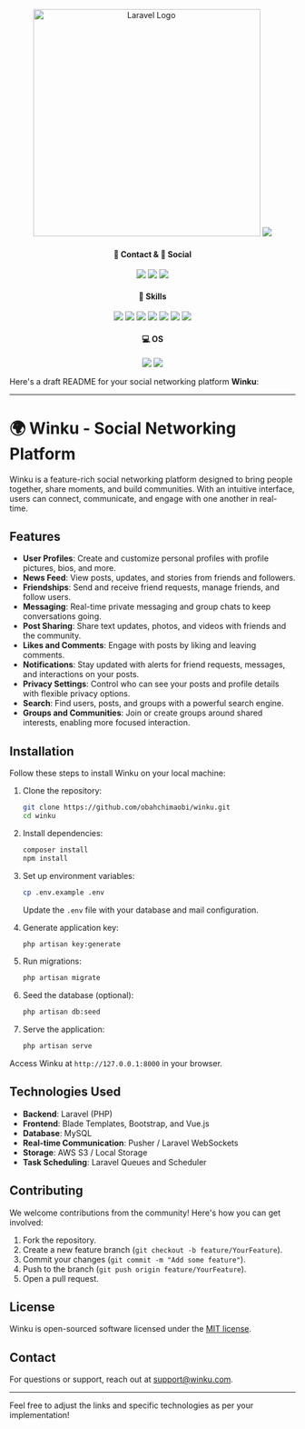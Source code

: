 <p align="center"><a href="https://laravel.com" target="_blank"><img src="https://raw.githubusercontent.com/laravel/art/master/logo-lockup/5%20SVG/2%20CMYK/1%20Full%20Color/laravel-logolockup-cmyk-red.svg" width="400" alt="Laravel Logo"></a>
<img src="public/name.png">

</p>

<h4 align="center">📱 Contact & 👨 Social</h4>
<p align="center">
<!-- <a href="https://github.com/laravel/framework/actions"><img src="https://github.com/laravel/framework/workflows/tests/badge.svg" alt="Build Status"></a>
<a href="https://packagist.org/packages/laravel/framework"><img src="https://img.shields.io/packagist/dt/laravel/framework" alt="Total Downloads"></a>
<a href="https://packagist.org/packages/laravel/framework"><img src="https://img.shields.io/packagist/v/laravel/framework" alt="Latest Stable Version"></a>
<a href="https://packagist.org/packages/laravel/framework"><img src="https://img.shields.io/packagist/l/laravel/framework" alt="License"></a> -->
<a href="mailto:anthonyobah37@gmail.com"><img src="https://img.shields.io/badge/Gmail-D14836?style=for-the-badge&logo=gmail&logoColor=white"></a>
<a href="https://github.com/obahchimaobi"><img src="https://img.shields.io/badge/GitHub-100000?style=for-the-badge&logo=github&logoColor=white"></a>
<a href="https://linkedin.com/in/obahchimaobi"><img src="https://img.shields.io/badge/LinkedIn-0077B5?style=for-the-badge&logo=linkedin&logoColor=white"></a>
</p>

<h4 align="center">🚀 Skills</h4>
<p align="center">
<a href=""><img src="https://img.shields.io/badge/HTML5-E34F26?style=for-the-badge&logo=html5&logoColor=white"></a>
<a href=""><img src="https://img.shields.io/badge/CSS3-1572B6?style=for-the-badge&logo=css3&logoColor=white"></a>
<a href=""><img src="https://img.shields.io/badge/Sass-CC6699?style=for-the-badge&logo=sass&logoColor=white"></a>
<a href=""><img src="https://img.shields.io/badge/Bootstrap-563D7C?style=for-the-badge&logo=bootstrap&logoColor=white"></a>
<a href=""><img src="https://img.shields.io/badge/PHP-777BB4?style=for-the-badge&logo=php&logoColor=white"></a>
<a href=""><img src="https://img.shields.io/badge/Laravel-FF2D20?style=for-the-badge&logo=laravel&logoColor=white"></a>
<a href=""><img src="https://img.shields.io/badge/MySQL-00000F?style=for-the-badge&logo=mysql&logoColor=white"></a>
</p>

<h4 align="center">💻 OS</h4>
<p align="center">
<a href=""><img src="https://img.shields.io/badge/Fedora-294172?style=for-the-badge&logo=fedora&logoColor=white"></a>
<a href=""><img src="https://img.shields.io/badge/Kali_Linux-557C94?style=for-the-badge&logo=kali-linux&logoColor=white"></a>
</p>


Here's a draft README for your social networking platform **Winku**:

---

# 🌍 Winku - Social Networking Platform

Winku is a feature-rich social networking platform designed to bring people together, share moments, and build communities. With an intuitive interface, users can connect, communicate, and engage with one another in real-time.

## Features

- **User Profiles**: Create and customize personal profiles with profile pictures, bios, and more.
- **News Feed**: View posts, updates, and stories from friends and followers.
- **Friendships**: Send and receive friend requests, manage friends, and follow users.
- **Messaging**: Real-time private messaging and group chats to keep conversations going.
- **Post Sharing**: Share text updates, photos, and videos with friends and the community.
- **Likes and Comments**: Engage with posts by liking and leaving comments.
- **Notifications**: Stay updated with alerts for friend requests, messages, and interactions on your posts.
- **Privacy Settings**: Control who can see your posts and profile details with flexible privacy options.
- **Search**: Find users, posts, and groups with a powerful search engine.
- **Groups and Communities**: Join or create groups around shared interests, enabling more focused interaction.

## Installation

Follow these steps to install Winku on your local machine:

1. Clone the repository:
    ```bash
    git clone https://github.com/obahchimaobi/winku.git
    cd winku
    ```

2. Install dependencies:
    ```bash
    composer install
    npm install
    ```

3. Set up environment variables:
    ```bash
    cp .env.example .env
    ```

    Update the `.env` file with your database and mail configuration.

4. Generate application key:
    ```bash
    php artisan key:generate
    ```

5. Run migrations:
    ```bash
    php artisan migrate
    ```

6. Seed the database (optional):
    ```bash
    php artisan db:seed
    ```

7. Serve the application:
    ```bash
    php artisan serve
    ```

Access Winku at `http://127.0.0.1:8000` in your browser.

## Technologies Used

- **Backend**: Laravel (PHP)
- **Frontend**: Blade Templates, Bootstrap, and Vue.js
- **Database**: MySQL
- **Real-time Communication**: Pusher / Laravel WebSockets
- **Storage**: AWS S3 / Local Storage
- **Task Scheduling**: Laravel Queues and Scheduler

## Contributing

We welcome contributions from the community! Here's how you can get involved:

1. Fork the repository.
2. Create a new feature branch (`git checkout -b feature/YourFeature`).
3. Commit your changes (`git commit -m "Add some feature"`).
4. Push to the branch (`git push origin feature/YourFeature`).
5. Open a pull request.

## License

Winku is open-sourced software licensed under the [MIT license](LICENSE).

## Contact

For questions or support, reach out at support@winku.com.

---

Feel free to adjust the links and specific technologies as per your implementation!
